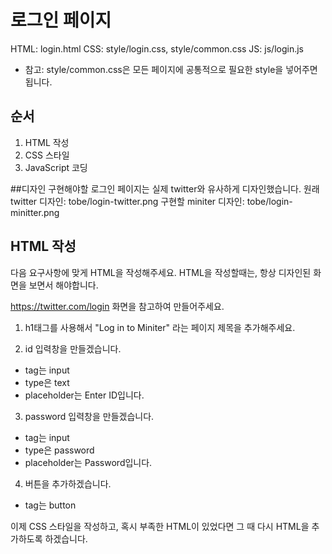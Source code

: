 # 로그인 페이지
HTML: login.html
CSS: style/login.css, style/common.css
JS: js/login.js

* 참고: style/common.css은 모든 페이지에 공통적으로 필요한 style을 넣어주면 됩니다.

## 순서
1. HTML 작성
2. CSS 스타일
3. JavaScript 코딩

##디자인
구현해야할 로그인 페이지는 실제 twitter와 유사하게 디자인했습니다.
원래 twitter 디자인: tobe/login-twitter.png
구현할 miniter 디자인: tobe/login-minitter.png

## HTML 작성
다음 요구사항에 맞게 HTML을 작성해주세요.
HTML을 작성할때는, 항상 디자인된 화면을 보면서 해야합니다.

https://twitter.com/login 화면을 참고하여 만들어주세요.

1. h1태그를 사용해서 "Log in to Miniter" 라는 페이지 제목을 추가해주세요.

2. id 입력창을 만들겠습니다.
- tag는 input
- type은 text
- placeholder는 Enter ID입니다.

3. password 입력창을 만들겠습니다.
- tag는 input
- type은 password
- placeholder는 Password입니다.

4. 버튼을 추가하겠습니다.
- tag는 button

이제 CSS 스타일을 작성하고,
혹시 부족한 HTML이 있었다면 그 때 다시 HTML을 추가하도록 하겠습니다.